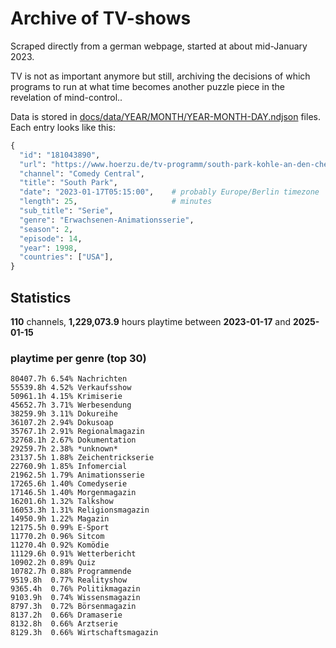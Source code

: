 # Archive of TV-shows

Scraped directly from a german webpage, started at about mid-January 2023.

TV is not as important anymore but still, archiving the decisions of which programs to run at what time
becomes another puzzle piece in the revelation of mind-control.. 

Data is stored in [docs/data/YEAR/MONTH/YEAR-MONTH-DAY.ndjson](docs/data/) files. 
Each entry looks like this:

```python
{
  "id": "181043890", 
  "url": "https://www.hoerzu.de/tv-programm/south-park-kohle-an-den-chefkoch/bid_181043890/", 
  "channel": "Comedy Central", 
  "title": "South Park", 
  "date": "2023-01-17T05:15:00",    # probably Europe/Berlin timezone 
  "length": 25,                     # minutes 
  "sub_title": "Serie", 
  "genre": "Erwachsenen-Animationsserie", 
  "season": 2, 
  "episode": 14, 
  "year": 1998, 
  "countries": ["USA"],
}
```

## Statistics

**110** channels, **1,229,073.9** hours playtime between **2023-01-17** and **2025-01-15**


### playtime per genre (top 30)

    80407.7h 6.54% Nachrichten
    55539.8h 4.52% Verkaufsshow
    50961.1h 4.15% Krimiserie
    45652.7h 3.71% Werbesendung
    38259.9h 3.11% Dokureihe
    36107.2h 2.94% Dokusoap
    35767.1h 2.91% Regionalmagazin
    32768.1h 2.67% Dokumentation
    29259.7h 2.38% *unknown*
    23137.5h 1.88% Zeichentrickserie
    22760.9h 1.85% Infomercial
    21962.5h 1.79% Animationsserie
    17265.6h 1.40% Comedyserie
    17146.5h 1.40% Morgenmagazin
    16201.6h 1.32% Talkshow
    16053.3h 1.31% Religionsmagazin
    14950.9h 1.22% Magazin
    12175.5h 0.99% E-Sport
    11770.2h 0.96% Sitcom
    11270.4h 0.92% Komödie
    11129.6h 0.91% Wetterbericht
    10902.2h 0.89% Quiz
    10782.7h 0.88% Programmende
    9519.8h  0.77% Realityshow
    9365.4h  0.76% Politikmagazin
    9103.9h  0.74% Wissensmagazin
    8797.3h  0.72% Börsenmagazin
    8137.2h  0.66% Dramaserie
    8132.8h  0.66% Arztserie
    8129.3h  0.66% Wirtschaftsmagazin
